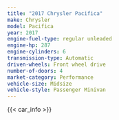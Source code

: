 ```yaml
---
title: "2017 Chrysler Pacifica"
make: Chrysler
model: Pacifica
year: 2017
engine-fuel-type: regular unleaded
engine-hp: 287
engine-cylinders: 6
transmission-type: Automatic
driven-wheels: Front wheel drive
number-of-doors: 4
market-category: Performance
vehicle-size: Midsize
vehicle-style: Passenger Minivan
---
```


{{< car_info >}}
